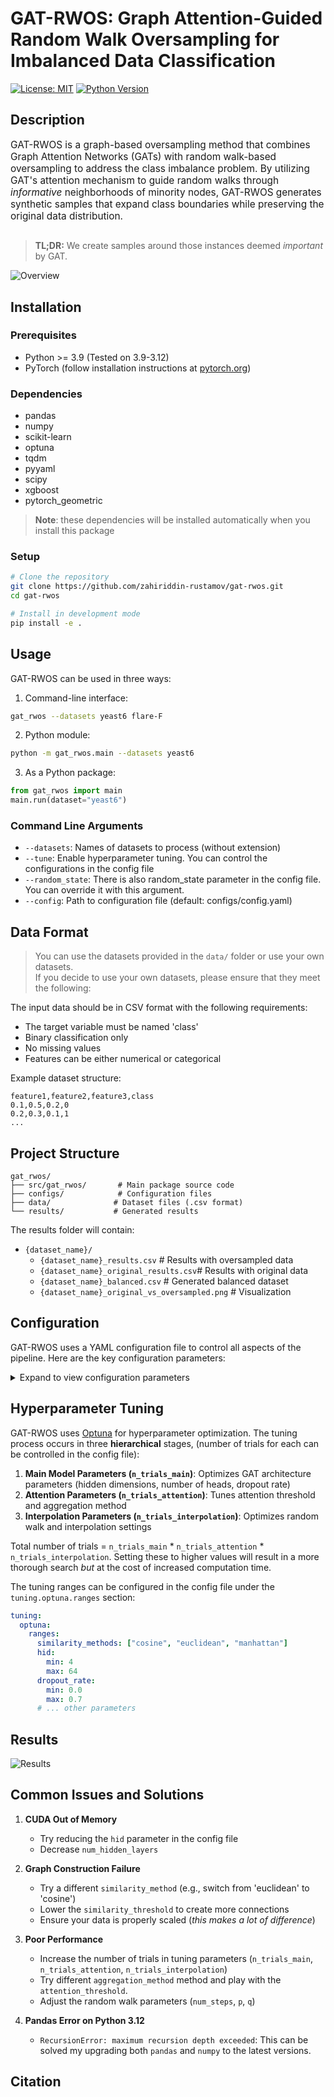 # GAT-RWOS: Graph Attention-Guided Random Walk Oversampling for Imbalanced Data Classification

[![License: MIT](https://img.shields.io/badge/License-MIT-yellow.svg)](https://opensource.org/licenses/MIT)
[![Python Version](https://img.shields.io/badge/python-3.9%20%7C%203.10%20%7C%203.11%20%7C%203.12-blue)](https://www.python.org/downloads/)

## Description

<div style="font-size: 1.1em; padding-bottom: 1em">
GAT-RWOS is a graph-based oversampling method that combines Graph Attention Networks (GATs) with random walk-based oversampling to address the class imbalance problem. By utilizing GAT's attention mechanism to guide random walks through <i>informative</i> neighborhoods of minority nodes, GAT-RWOS generates synthetic samples that expand class boundaries while preserving the original data distribution.
</div>

> **TL;DR:** We create samples around those instances deemed *important* by GAT.

![Overview](docs/overview.png)

## Installation

### Prerequisites
- Python >= 3.9 (Tested on 3.9-3.12)
- PyTorch (follow installation instructions at [pytorch.org](https://pytorch.org/get-started/locally/))

### Dependencies
- pandas
- numpy
- scikit-learn
- optuna
- tqdm
- pyyaml
- scipy
- xgboost
- pytorch_geometric

> **Note**: these dependencies will be installed automatically when you install this package

### Setup

```bash
# Clone the repository
git clone https://github.com/zahiriddin-rustamov/gat-rwos.git
cd gat-rwos

# Install in development mode
pip install -e .
```

## Usage

GAT-RWOS can be used in three ways:

1. Command-line interface:
```bash
gat_rwos --datasets yeast6 flare-F
```

2. Python module:
```bash
python -m gat_rwos.main --datasets yeast6
```

3. As a Python package:
```python
from gat_rwos import main
main.run(dataset="yeast6")
```

### Command Line Arguments
- `--datasets`: Names of datasets to process (without extension)
- `--tune`: Enable hyperparameter tuning. You can control the configurations in the config file
- `--random_state`: There is also random_state parameter in the config file. You can override it with this argument.
- `--config`: Path to configuration file (default: configs/config.yaml)

## Data Format

> You can use the datasets provided in the `data/` folder or use your own datasets. \
> If you decide to use your own datasets, please ensure that they meet the following:

The input data should be in CSV format with the following requirements:
- The target variable must be named 'class'
- Binary classification only
- No missing values
- Features can be either numerical or categorical

Example dataset structure:
```csv
feature1,feature2,feature3,class
0.1,0.5,0.2,0
0.2,0.3,0.1,1
...
```

## Project Structure
```
gat_rwos/
├── src/gat_rwos/       # Main package source code
├── configs/            # Configuration files
├── data/              # Dataset files (.csv format)
└── results/           # Generated results
```

The results folder will contain:
- `{dataset_name}/`
    - `{dataset_name}_results.csv`        # Results with oversampled data
    - `{dataset_name}_original_results.csv`# Results with original data
    - `{dataset_name}_balanced.csv`       # Generated balanced dataset
    - `{dataset_name}_original_vs_oversampled.png` # Visualization

## Configuration

GAT-RWOS uses a YAML configuration file to control all aspects of the pipeline. Here are the key configuration parameters:

<details>

<summary>Expand to view configuration parameters</summary>

### Data Processing
```yaml
data:
  scaler: "minmax"      # Data scaling method: minmax, standard, or none
  test_size: 0.1        # Proportion of test set
  val_size: 0.1         # Proportion of validation set
```

### Graph Construction
```yaml
graph:
  similarity_method: "euclidean"   # Distance metric: euclidean, cosine, manhattan
  similarity_threshold: 0.5        # Threshold for edge creation. Setting this higher will result in a sparser graph
```

### GAT Architecture
```yaml
hid: 32              # Hidden dimension size
in_head: 4           # Number of attention heads in input layer
out_head: 3          # Number of attention heads in output layer
dropout_rate: 0.3    # Dropout rate
num_hidden_layers: 3 # Number of hidden layers
```

### Attention Aggregation
```yaml
aggregation_method: "mean" # Aggregation method: mean, median, max, mul. This is how we combine the attention weights into an attention matrix
attention_threshold: 0.5  # This controls the "importance" of the connections. Setting this higher will only keep stronger connections (i.e., pairs of nodes with higher attention weights).
```

### Random Walk Parameters
```yaml
num_steps: 10        # Length of random walks
p: 0.5              # Return parameter (controls likelihood of returning to previous node)
q: 2.0              # In-out parameter (controls search behavior)
```

### Interpolation Settings
```yaml
num_interpolations: 15  # Number of interpolations per path
min_alpha: 0.1         # Minimum interpolation weight
max_alpha: 0.9         # Maximum interpolation weight
variability: 0.9      # Variability of interpolation weights
```

</details>

## Hyperparameter Tuning

GAT-RWOS uses [Optuna](https://github.com/optuna/optuna) for hyperparameter optimization. The tuning process occurs in three **hierarchical** stages, (number of trials for each can be controlled in the config file):

1. **Main Model Parameters (`n_trials_main`)**: Optimizes GAT architecture parameters (hidden dimensions, number of heads, dropout rate)
2. **Attention Parameters (`n_trials_attention`)**: Tunes attention threshold and aggregation method
3. **Interpolation Parameters (`n_trials_interpolation`)**: Optimizes random walk and interpolation settings

Total number of trials = `n_trials_main` * `n_trials_attention` * `n_trials_interpolation`. Setting these to higher values will result in a more thorough search *but* at the cost of increased computation time.

The tuning ranges can be configured in the config file under the `tuning.optuna.ranges` section:

```yaml
tuning:
  optuna:
    ranges:
      similarity_methods: ["cosine", "euclidean", "manhattan"]
      hid: 
        min: 4
        max: 64
      dropout_rate:
        min: 0.0
        max: 0.7
      # ... other parameters
```

## Results

![Results](docs/results.png)

## Common Issues and Solutions

1. **CUDA Out of Memory**
   - Try reducing the `hid` parameter in the config file
   - Decrease `num_hidden_layers`

2. **Graph Construction Failure**
   - Try a different `similarity_method` (e.g., switch from 'euclidean' to 'cosine')
   - Lower the `similarity_threshold` to create more connections
   - Ensure your data is properly scaled (*this makes a lot of difference*)

3. **Poor Performance**
   - Increase the number of trials in tuning parameters (`n_trials_main`, `n_trials_attention`, `n_trials_interpolation`)
   - Try different `aggregation_method` method and play with the `attention_threshold`.
   - Adjust the random walk parameters (`num_steps`, `p`, `q`)
  
4. **Pandas Error on Python 3.12**
   - `RecursionError: maximum recursion depth exceeded`: This can be solved my upgrading both `pandas` and `numpy` to the latest versions.

## Citation
<!-- 
If you find this work helpful, please consider citing our paper:
```
@article{rustamov2024gatrwos,
    title={GAT-RWOS: Graph Attention-Guided Random Walk Oversampling for Imbalanced Data Classification}, 
    author={Rustamov, Zahiriddin and Lakas, Abderrahmane and Zaki, Nazar},
    year={2024},
    eprint={XXXX.XXXXX},
    archivePrefix={arXiv},
    primaryClass={cs.LG}
}
``` -->